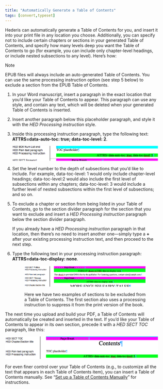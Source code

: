 ```yaml
---
title: "Automatically Generate a Table of Contents"
tags: [convert,typeset]
---
```

 
<html><body><section data-type="chapter" class="hsecchapter" data-hederis-type="hsecchapter" id="autogen-a-toc" data-pi-attrs="id: autogen-a-toc; data-tags: convert,typeset;" role="doc-chapter" data-tags="convert,typeset" data-author-name=" " data-book-title=" " title="Automatically Generate a Table of Contents"><p class="hblkp" data-hederis-type="hblkp" id="pIDDXDOsk">Hederis can automatically generate a Table of Contents for you, and insert it into your print file in any location you choose. Additionally, you can specify not to include certain chapters or sections in your generated Table of Contents, and specify how many levels deep you want the Table of Contents to go (for example, you can include only chapter-level headings, or include nested subsections to any level). Here&#8217;s how:</p><aside class="hwprbox box" data-hederis-type="hwprbox" id="pwNExEy1w" data-type="sidebar"><p class="hblktype" data-hederis-type="hblktype" id="pbV0FJfhW">Note</p><p class="hblkp" data-hederis-type="hblkp" id="p7Imx8rvM">EPUB files will always include an auto-generated Table of Contents. You can use the same processing instruction option (see step 5 below) to exclude a section from the EPUB Table of Contents.</p></aside><ol class="hwprnumlist" data-hederis-type="hwprnumlist" id="p1Na5onlF"><li class="hblkoli" data-hederis-type="hblkoli" id="liR93Oh634"><p class="hblkoli" data-hederis-type="hblklip" id="pbPQ86dyF">In your Word manuscript, insert a paragraph in the exact location that you&#8217;d like your Table of Contents to appear. This paragraph can use any style, and contain any text, which will be deleted when your generated Table of Contents is inserted.</p></li><li class="hblkoli" data-hederis-type="hblkoli" id="li2wCdmjcy"><p class="hblkoli" data-hederis-type="hblklip" id="pEfj3ibEw">Insert another paragraph below this placeholder paragraph, and style it with the <em data-hederis-type="hspanem" id="pNXgxXtvw">HED Processing instruction</em> style.</p></li><li class="hblkoli" data-hederis-type="hblkoli" id="lisCJWHTFc"><p class="hblkoli" data-hederis-type="hblklip" id="pUEe5gk64">Inside this processing instruction paragraph, type the following text: <strong data-hederis-type="hspanstrong" id="pA29LExht">ATTRS=data-auto-toc: true; data-toc-level: 2</strong>. </p><img data-hederis-type="hblkimg" class="hblkimg" id="p39YQQZBC" src="/images/tocplaceholder.png" data-img-src="/images/tocplaceholder.png"/></li><li class="hblkoli" data-hederis-type="hblkoli" id="livuyvubwQ"><p class="hblkoli" data-hederis-type="hblklip" id="pLuUhtqgv">Set the level number to the depth of subsections that you&#8217;d like to include. For example, data-toc-level: 1 would only include chapter-level headings; data-toc-level:2 would also include the first level of subsections within any chapters; data-toc-level: 3 would include a further level of nested subsections within the first level of subsections; and so on.</p></li><li class="hblkoli" data-hederis-type="hblkoli" id="li9ZNMVyby"><p class="hblkoli" data-hederis-type="hblklip" id="phTvCFyuG">To exclude a chapter or section from being listed in your Table of Contents, go to the section divider paragraph for the section that you want to exclude and insert a <em class="hspanem" data-hederis-type="hspanem" id="pFUTGRljD">HED Processing instruction</em> paragraph below the section divider paragraph. </p><p class="hblklicont" data-hederis-type="hblklicont" id="pMuGd6tzm">If you already have a <em class="hspanem" data-hederis-type="hspanem" id="pgRueCHrJ">HED Processing instruction</em> paragraph in that location, then there&#8217;s no need to insert another one&#8212;simply type a <strong class="hspanstrong" data-hederis-type="hspanstrong" id="pA5bSMVGD">+</strong> after your existing processing instruction text, and then proceed to the next step.</p></li><li class="hblkoli" data-hederis-type="hblkoli" id="liiABDrC17"><p class="hblkoli" data-hederis-type="hblklip" id="pWSMeqAxc">Type the following text in your processing instruction paragraph: <strong class="hspanstrong" data-hederis-type="hspanstrong" id="plIAqBGQl">ATTRS=data-toc-display: none</strong>.</p><figure class="hwprfig" data-hederis-type="hwprfig" id="pfjEdZfhX"><img data-hederis-type="hblkimg" class="hblkimg" id="peaoQXRFA" src="/images/tocexclude.png" data-img-src="/images/tocexclude.png"/><p class="hblkcaption" data-hederis-type="hblkcaption" id="pHtdlZnVt">Here we have two examples of sections to be excluded from a Table of Contents. The first section also uses a processing instruction to suppress it from the print version of the book.</p></figure></li></ol><p class="hblkp" data-hederis-type="hblkp" id="pFnEoIx2o">The next time you upload and build your PDF, a Table of Contents will automatically be created and inserted in the text. If you&#8217;d like your Table of Contents to appear in its own section, precede it with a <em class="hspanem" data-hederis-type="hspanem" id="prWhVYgyN">HED SECT TOC</em> paragraph, like this:</p><img data-hederis-type="hblkimg" class="hblkimg" id="p1cPRUi4N" src="/images/tocsection.png" data-img-src="/images/tocsection.png"/><p class="hblkp" data-hederis-type="hblkp" id="pcw4Il820">For even finer control over your Table of Contents (e.g., to customize all the text that appears in each Table of Contents item), you can insert a Table of Contents manually. See &#8220;<a href="{% link _docs/setup-a-toc.md %}" class="hspana" data-hederis-type="hspana" id="pzrIe2bgt">Set up a Table of Contents Manually</a>&#8221; for instructions.</p></section></body></html>
